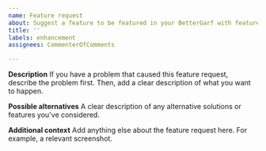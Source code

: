 ```yaml
---
name: Feature request
about: Suggest a feature to be featured in your BetterGarf with features.
title: ''
labels: enhancement
assignees: CommenterOfComments

---
```


**Description**
If you have a problem that caused this feature request, describe the problem first. Then, add a clear description of what you want to happen.

**Possible alternatives**
A clear description of any alternative solutions or features you've considered.

**Additional context**
Add anything else about the feature request here. For example, a relevant screenshot.
